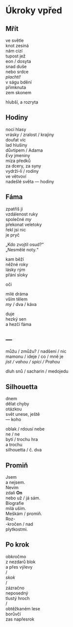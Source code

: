 Úkroky vpřed
============


Mřít
----

ve světle  
knot zesiná  
nám cizí  
tupost jež  
eon / dosyta  
snad duše  
nebo srdce  
*plachtí!*  
v ságu bdění  
přimknuta  
zem skonem

hlubší, a rozryta


Hodiny
------

nocí hlasy  
vrásky / zralost / krajiny  
doufat víc  
lad hlušiny  
důvtipem / Adama  
*Evy* jmeniny  
míza předků  
za dcery, za syny  
vydrží-li / rodiny  
ve větvoví  
nadešlé světa — hodiny


Fáma
----

zpatříš ji  
vzdálenost ruky  
společné *my*  
překonat veletoky  
řekl jsi nic  
je pryč

„Kdo zvojtil osud?“  
„Nesmělé noty.“

kam běží  
něžné roky  
lásky rým  
přání sloky

oči

milé dráma  
vším tělem  
*my* / dva / káva

duje  
hezký sen  
a hezčí fáma


—
-

můžu / zmůžu? / nadšení / nic  
mamonu / ideje / co / mně je  
*jist / vahou / spící / Prahou*

dluh snů / sacharin / medojedu


Silhouetta
----------

dnem  
dělat chyby  
otázkou  
svět unese, ještě  
— koho

oblak / rdousí nebe  
ne / ne  
bytí / trochu hra  
a trochu  
silhouetta / č. dva


Promiň
------

Jsem  
a nejsem.  
Nevím  
zdali **On**  
nebo už / já sám.  
Biografie  
milá uším.  
Meškám / promiň.  
Roz-  
-kročen / nad  
plytkostmi.


Po krok
-------

obkročmo  
z nezdarů blok  
a přes výlevy  
/  
*skok*  
/  
zázračno  
neposedný  
tlustý hroch  
/  
obtěžkaném lese  
borůvčí  
zas napřesrok


